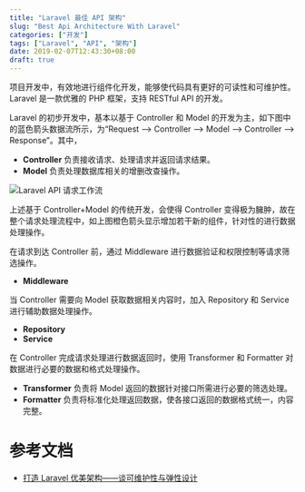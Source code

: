 ```yaml
---
title: "Laravel 最佳 API 架构"
slug: "Best Api Architecture With Laravel"
categories: ["开发"]
tags: ["Laravel", "API", "架构"]
date: 2019-02-07T12:43:30+08:00
draft: true
---
```


项目开发中，有效地进行组件化开发，能够使代码具有更好的可读性和可维护性。Laravel 是一款优雅的 PHP 框架，支持 RESTful API 的开发。

Laravel 的初步开发中，基本以基于 Controller 和 Model 的开发为主，如下图中的蓝色箭头数据流所示，为“Request --> Controller --> Model --> Controller --> Response”。其中，

* **Controller** 负责接收请求、处理请求并返回请求结果。
* **Model** 负责处理数据库相关的增删改查操作。

![Laravel API 请求工作流](https://static.renqilei.me/posts/img/laravel-api-request-workflow.png)

上述基于 Controller+Model 的传统开发，会使得 Controller 变得极为臃肿，故在整个请求处理流程中，如上图橙色箭头显示增加若干新的组件，针对性的进行数据处理操作。

在请求到达 Controller 前，通过 Middleware 进行数据验证和权限控制等请求筛选操作。

* **Middleware**

当 Controller 需要向 Model 获取数据相关内容时，加入 Repository 和 Service 进行辅助数据处理操作。

* **Repository**
* **Service**

在 Controller 完成请求处理进行数据返回时，使用 Transformer 和 Formatter 对数据进行必要的数据和格式处理操作。

* **Transformer** 负责将 Model 返回的数据针对接口所需进行必要的筛选处理。
* **Formatter** 负责将标准化处理返回数据，使各接口返回的数据格式统一，内容完整。

# 参考文档

* [打造 Laravel 优美架构——谈可维护性与弹性设计](https://mp.weixin.qq.com/s/gBeXW0Oqe56Eqo40vz7hnw)